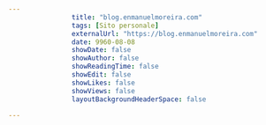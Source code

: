 ---
                title: "blog.enmanuelmoreira.com"
                tags: [Sito personale]
                externalUrl: "https://blog.enmanuelmoreira.com"
                date: 9960-08-08
                showDate: false
                showAuthor: false
                showReadingTime: false
                showEdit: false
                showLikes: false
                showViews: false
                layoutBackgroundHeaderSpace: false
                ---

